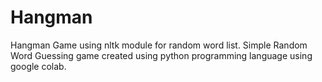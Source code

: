 # Hangman
Hangman Game using nltk module for random word list. Simple Random Word Guessing game created using python programming language using google colab.
